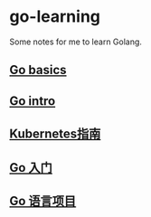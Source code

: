 # go-learning
Some notes for me to learn Golang.
## [Go basics](https://tour.go-zh.org/basics/1)
## [Go intro](https://www.golang-book.com/books/intro)
## [Kubernetes指南](https://feisky.gitbooks.io/kubernetes/)
## [Go 入门](https://www.zhihu.com/question/23486344)
## [Go 语言项目](http://docs.ruanjiadeng.com/gopl-zh/ch0/ch0-02.html)
